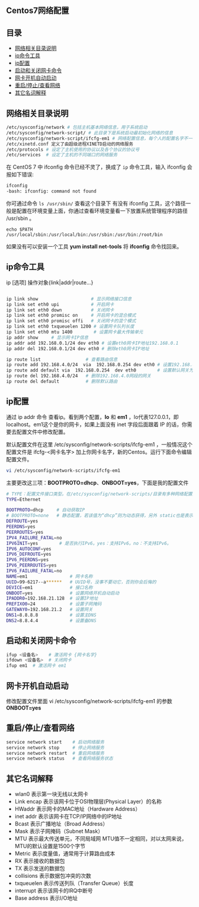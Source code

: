 Centos7网络配置
---

## 目录

- [网络相关目录说明](#网络相关目录说明)
- [ip命令工具](#ip命令工具)
- [ip配置](#ip配置)
- [启动和关闭网卡命令](#启动和关闭网卡命令)
- [网卡开机自动启动](#网卡开机自动启动)
- [重启/停止/查看网络](#重启停止查看网络)
- [其它名词解释](#其它名词解释)

## 网络相关目录说明

```bash
/etc/sysconfig/network # 包括主机基本网络信息，用于系统启动
/etc/sysconfig/network-script/ # 此目录下是系统启动最初始化网络的信息
/etc/sysconfig/network-script/ifcfg-em1 # 网络配置信息，每个人的配置名字不一样通过命令查看
/etc/xinetd.conf 定义了由超级进程XINETD启动的网络服务
/etc/protocols # 设定了主机使用的协议以及各个协议的协议号
/etc/services  # 设定了主机的不同端口的网络服务
```

在 CentOS 7 中 ifconfig 命令已经不灵了，换成了 `ip` 命令工具，输入 ifconfig 会报如下错误:

```bash
ifconfig
-bash: ifconfig: command not found
```

你可通过命令 `ls /usr/sbin/` 查看这个目录下 有没有 ifconfig 工具，这个路径一般是配置在环境变量上面，你通过查看环境变量看一下放置系统管理程序的路径 /usr/sbin 。

```
echo $PATH
/usr/local/sbin:/usr/local/bin:/usr/sbin:/usr/bin:/root/bin
```

如果没有可以安装一个工具 **yum install net-tools** 将 **ifconfig** 命令找回来。

## ip命令工具

ip  [选项]  操作对象{link|addr|route...}

```bash

ip link show                    # 显示网络接口信息
ip link set eth0 upi            # 开启网卡
ip link set eth0 down           # 关闭网卡
ip link set eth0 promisc on     # 开启网卡的混合模式
ip link set eth0 promisc offi   # 关闭网卡的混个模式
ip link set eth0 txqueuelen 1200 # 设置网卡队列长度
ip link set eth0 mtu 1400        # 设置网卡最大传输单元
ip addr show     # 显示网卡IP信息
ip addr add 192.168.0.1/24 dev eth0 # 设置eth0网卡IP地址192.168.0.1
ip addr del 192.168.0.1/24 dev eth0 # 删除eth0网卡IP地址

ip route list                 # 查看路由信息
ip route add 192.168.4.0/24  via  192.168.0.254 dev eth0 # 设置192.168.4.0网段的网关为192.168.0.254,数据走eth0接口
ip route add default via  192.168.0.254  dev eth0        # 设置默认网关为192.168.0.254
ip route del 192.168.4.0/24   # 删除192.168.4.0网段的网关
ip route del default          # 删除默认路由
```

## ip配置

通过 ip addr 命令 查看ip。看到两个配置，**lo** 和 **em1** ，lo代表127.0.0.1，即localhost。em1这个是你的网卡，如果上面没有 inet 字段后面跟着 IP 的话，你需要去配置文件中修改配置。

默认配置文件在这里 /etc/sysconfig/network-scripts/ifcfg-em1 ，一般情况这个配置文件是 ifcfg-<网卡名字> 加上你网卡名字，新的Centos。运行下面命令编辑配置文件。

```bash
vi /etc/sysconfig/network-scripts/ifcfg-em1 
```

主要更改这三项：**BOOTPROTO=dhcp**、**ONBOOT=yes**，下面是我的配置文件

```bash
# TYPE：配置文件接口类型。在/etc/sysconfig/network-scripts/目录有多种网络配置文件，有Ethernet 、IPsec等类型，网络接口类型为Ethernet。
TYPE=Ethernet    

BOOTPROTO=dhcp     # 自动获取IP
# BOOTPROTO=none   # 静态配置，若该值为“dhcp”则为动态获得，另外 static也是表示静态ip地址
DEFROUTE=yes
PEERDNS=yes
PEERROUTES=yes
IPV4_FAILURE_FATAL=no
IPV6INIT=yes        # 是否执行IPv6。yes：支持IPv6。no：不支持IPv6。
IPV6_AUTOCONF=yes
IPV6_DEFROUTE=yes
IPV6_PEERDNS=yes
IPV6_PEERROUTES=yes
IPV6_FAILURE_FATAL=no
NAME=em1                # 网卡名称
UUID=99-6217--a******   # UUID号，没事不要动它，否则你会后悔的
DEVICE=em1              # 接口名称
ONBOOT=yes              # 设置网络开机自动启动
IPADDR0=192.168.21.128  # 设置IP地址
PREFIXO0=24             # 设置子网掩码
GATEWAY0=192.168.21.2   # 设置网关
DNS1=8.8.8.8            # 设置主DNS
DNS2=8.8.4.4            # 设置备DNS
```

## 启动和关闭网卡命令

```bash
ifup <设备名>    # 激活网卡 {网卡名字}
ifdown <设备名>  # 关闭网卡
ifup em1  # 激活网卡 em1
```

## 网卡开机自动启动

修改配置文件里面 vi /etc/sysconfig/network-scripts/ifcfg-em1 的参数 **ONBOOT=yes**

## 重启/停止/查看网络

```bash
service network start    # 启动网络服务
service network stop     # 停止网络服务
service network restart  # 重启网络服务
service network status   # 查看网络服务状态
```

## 其它名词解释

- wlan0 表示第一块无线以太网卡
- Link encap 表示该网卡位于OSI物理层(Physical Layer）的名称
- HWaddr 表示网卡的MAC地址（Hardware Address）
- inet addr 表示该网卡在TCP/IP网络中的IP地址
- Bcast 表示广播地址（Broad Address）
- Mask 表示子网掩码（Subnet Mask）
- MTU 表示最大传送单元，不同局域网 MTU值不一定相同，对以太网来说，MTU的默认设置是1500个字节
- Metric 表示度量值，通常用于计算路由成本
- RX 表示接收的数据包
- TX 表示发送的数据包
- collisions 表示数据包冲突的次数
- txqueuelen 表示传送列队（Transfer Queue）长度
- interrupt 表示该网卡的IRQ中断号
- Base address 表示I/O地址
